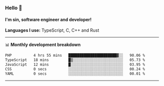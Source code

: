 ### Hello 👋
#### I'm sin, software engineer and developer!

**Languages I use:** TypeScript, C, C++ and Rust

---
📊 **Monthly development breakdown**

<!--START_SECTION:waka-->

```txt
PHP          4 hrs 55 mins   ██████████████████████▓░░   90.06 %
TypeScript   18 mins         █▒░░░░░░░░░░░░░░░░░░░░░░░   05.73 %
JavaScript   12 mins         █░░░░░░░░░░░░░░░░░░░░░░░░   03.95 %
CSS          0 secs          ░░░░░░░░░░░░░░░░░░░░░░░░░   00.24 %
YAML         0 secs          ░░░░░░░░░░░░░░░░░░░░░░░░░   00.01 %
```

<!--END_SECTION:waka-->

---
